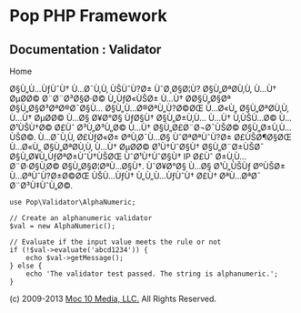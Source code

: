 Pop PHP Framework
=================

Documentation : Validator
-------------------------

Home

Ø§Ù„Ù…ÙƒÙˆÙ† Ù…Ø¯Ù‚Ù‚ ÙŠÙˆÙ?Ø± ÙˆØ¸Ø§Ø¦Ù? Ø§Ù„ØªØ­Ù‚Ù‚ Ù…Ù† ØµØ­Ø©
Ø¨Ø¨Ø³Ø§Ø·Ø© Ù„ÙƒØ«ÙŠØ± Ù…Ù† Ø­Ø§Ù„Ø§Øª Ø§Ù„Ø§Ø³ØªØ®Ø¯Ø§Ù…
Ø§Ù„Ù…Ø®ØªÙ„Ù?Ø©ØŒ Ù…Ø«Ù„ Ø§Ù„ØªØ­Ù‚Ù‚ Ù…Ù† ØµØ­Ø© Ù…Ø§ Ø¥Ø°Ø§ ÙƒØ§Ù†
Ø§Ù„Ø±Ù‚Ù… Ù…Ù† Ù‚ÙŠÙ…Ø© Ù…Ø¹ÙŠÙ†Ø© Ø£Ùˆ Ø³Ù„Ø³Ù„Ø© Ù…Ù†
Ø§Ù„Ø£Ø¨Ø¬Ø¯ÙŠØ© Ø§Ù„Ø±Ù‚Ù…ÙŠØ©. Ù…Ø¯Ù‚Ù‚ Ø£ÙƒØ«Ø± ØªÙ‚Ø¯Ù…Ø§
ÙˆØªØªÙˆÙ?Ø± Ø£ÙŠØ¶Ø§ØŒ Ù…Ø«Ù„ Ø§Ù„ØªØ­Ù‚Ù‚ Ù…Ù† ØµØ­Ø© Ø¹Ù†ÙˆØ§Ù†
Ø§Ù„Ø¨Ø±ÙŠØ¯ Ø§Ù„Ø¥Ù„ÙƒØªØ±ÙˆÙ†ÙŠØŒ ÙˆØ¹Ù†ÙˆØ§Ù† IP Ø£Ùˆ Ø±Ù‚Ù…
Ø¨Ø·Ø§Ù‚Ø© Ø§Ù„Ø§Ø¦ØªÙ…Ø§Ù†. ÙˆØ¥Ø°Ø§ Ù…Ø§ Ø¹Ù„ÙŠÙƒ ØºÙŠØ±
Ù…ØªÙˆÙ?Ø±Ø©ØŒ ÙŠÙ…ÙƒÙ† Ù„Ù„Ù…ÙƒÙˆÙ† Ø£Ù† ØªÙ…ØªØ¯ Ø¨Ø³Ù‡ÙˆÙ„Ø©.

    use Pop\Validator\AlphaNumeric;

    // Create an alphanumeric validator
    $val = new AlphaNumeric();

    // Evaluate if the input value meets the rule or not
    if (!$val->evaluate('abcd1234')) {
        echo $val->getMessage();
    } else {
        echo 'The validator test passed. The string is alphanumeric.';
    }

\(c) 2009-2013 [Moc 10 Media, LLC.](http://www.moc10media.com) All
Rights Reserved.
